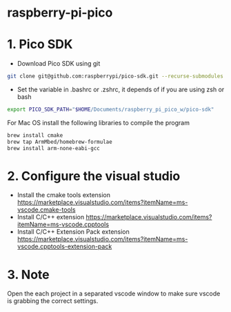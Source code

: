 # raspberry-pi-pico

# 1. Pico SDK

- Download Pico SDK using git

```bash
git clone git@github.com:raspberrypi/pico-sdk.git --recurse-submodules
```

- Set the variable in .bashrc or .zshrc, it depends of if you are using zsh or bash
```bash
export PICO_SDK_PATH="$HOME/Documents/raspberry_pi_pico_w/pico-sdk"
```

For Mac OS install the following libraries to compile the program

```bash
brew install cmake
brew tap ArmMbed/homebrew-formulae
brew install arm-none-eabi-gcc
```

# 2. Configure the visual studio
- Install the cmake tools extension https://marketplace.visualstudio.com/items?itemName=ms-vscode.cmake-tools
- Install C/C++ extension https://marketplace.visualstudio.com/items?itemName=ms-vscode.cpptools
- Install C/C++ Extension Pack extension https://marketplace.visualstudio.com/items?itemName=ms-vscode.cpptools-extension-pack

# 3. Note
Open the each project in a separated vscode window to make sure vscode is grabbing the correct settings.